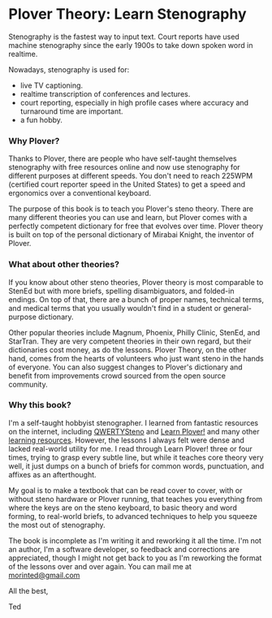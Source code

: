 # Plover Theory: Learn Stenography

Stenography is the fastest way to input text. Court reports have used machine stenography since the early 1900s to take down spoken word in realtime.

Nowadays, stenography is used for:

* live TV captioning.
* realtime transcription of conferences and lectures.
* court reporting, especially in high profile cases where accuracy and turnaround time are important.
* a fun hobby.

### Why Plover?

Thanks to Plover, there are people who have self-taught themselves stenography with free resources online and now use stenography for different purposes at different speeds. You don't need to reach 225WPM \(certified court reporter speed in the United States\) to get a speed and ergonomics over a conventional keyboard.

The purpose of this book is to teach you Plover's steno theory. There are many different theories you can use and learn, but Plover comes with a perfectly competent dictionary for free that evolves over time. Plover theory is built on top of the personal dictionary of Mirabai Knight, the inventor of Plover.

### What about other theories?

If you know about other steno theories, Plover theory is most comparable to StenEd but with more briefs, spelling disambiguators, and folded-in endings. On top of that, there are a bunch of proper names, technical terms, and medical terms that you usually wouldn't find in a student or general-purpose dictionary.

Other popular theories include Magnum, Phoenix, Philly Clinic, StenEd, and StarTran. They are very competent theories in their own regard, but their dictionaries cost money, as do the lessons. Plover Theory, on the other hand, comes from the hearts of volunteers who just want steno in the hands of everyone. You can also suggest changes to Plover's dictionary and benefit from improvements crowd sourced from the open source community.

### Why this book?

I'm a self-taught hobbyist stenographer. I learned from fantastic resources on the internet, including [QWERTYSteno](http://QWERTYSteno.com) and [Learn Plover!](https://sites.google.com/site/ploverdoc/home) and many other [learning resources](https://github.com/openstenoproject/plover/wiki/Learning-Stenography). However, the lessons I always felt were dense and lacked real-world utility for me. I read through Learn Plover! three or four times, trying to grasp every subtle line, but while it teaches core theory very well, it just dumps on a bunch of briefs for common words, punctuation, and affixes as an afterthought.

My goal is to make a textbook that can be read cover to cover, with or without steno hardware or Plover running, that teaches you everything from where the keys are on the steno keyboard, to basic theory and word forming, to real-world briefs, to advanced techniques to help you squeeze the most out of stenography.

The book is incomplete as I'm writing it and reworking it all the time. I'm not an author, I'm a software developer, so feedback and corrections are appreciated, though I might not get back to you as I'm reworking the format of the lessons over and over again. You can mail me at morinted@gmail.com

All the best,

Ted

